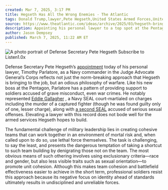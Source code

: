 ```yaml
---
created: Mar 7, 2025, 3:17 PM
title: Hegseth Has All the Wrong Enemies - The Atlantic
tags: Donald Trump,lawyer,Pete Hegseth,United States Armed Forces,United States Department of Defense
source: https://www.theatlantic.com/ideas/archive/2025/03/hegseth-brings-culture-war-combat/681960/
description: Appointing his personal lawyer to a top spot at the Pentagon is another sign that the U.S. military is now fighting culture wars.
author: Jason Dempsey
published: March 7, 2025, 11:22 AM ET
---
```



![A photo portrait of Defense Secretary Pete Hegseth](https://cdn.theatlantic.com/thumbor/o0dBKc78Bt7kCQtvHJ36qyzYh6o=/1170x0:4545x3375/160x160/media/img/mt/2025/03/GettyImages_2193364284_copy/original.jpg) Subscribe to Listen1.0x

Defense Secretary Pete Hegseth’s  [appointment](https://www.nytimes.com/live/2025/03/05/us/trump-news/hegseths-personal-lawyer-to-be-commissioned-as-a-navy-commander-in-the-reserves?smid=url-share)  today of his personal lawyer, Timothy Parlatore, as a Navy commander in the Judge Advocate General’s Corps reflects not just the norm-breaking approach that Hegseth is bringing to the job, but an odious philosophy of warfare. Like his new boss at the Pentagon, Parlatore has a pattern of providing support to soldiers accused of grave misconduct, even war crimes. He notably represented  [Eddie Gallagher](https://www.nytimes.com/live/2025/03/05/us/trump-news#hegseths-personal-lawyer-to-be-commissioned-as-a-navy-commander-in-the-reserves) , a Navy SEAL court-martialed on charges including the murder of a captured fighter (though he was found guilty only of one, lesser charge), along with  [a second SEAL](https://www.voanews.com/amp/usa_former-sailor-details-misconduct-seals-pulled-iraq/6194791.html)  accused of serious sexual offenses. Elevating a lawyer with this record does not bode well for the armed services Hegseth hopes to build.

The fundamental challenge of military leadership lies in creating cohesive teams that can work together in an environment of mortal risk and, when called upon to do so, use lethal force themselves. The task is challenging, to say the least, and presents the dangerous temptation of taking a shortcut to such team building by denigrating those not on the team. The most obvious means of such othering involves using exclusionary criteria—race and gender, but also less visible traits such as sexual orientation—to promote unit cohesion. Although this makes team cohesion and battlefield effectiveness easier to achieve in the short term, professional soldiers resist this approach because its negative focus on identity ahead of standards ultimately results in undisciplined and unreliable forces.

